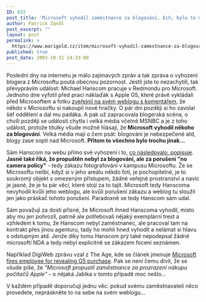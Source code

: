 ```yaml
---
ID: 632
post_title: 'Microsoft vyhodil zaměstnance za blogování. Ech, bylo to maličko jinak&#8230;'
author: Patrick Zandl
post_excerpt: ""
layout: post
permalink: >
  https://www.marigold.cz/item/microsoft-vyhodil-zamestnance-za-blogovani-ech-bylo-to-malicko-jinak
published: true
post_date: 2003-10-31 14:33:00
---
```

<P>Poslední dny na internetu je málo zajímavých zpráv a tak zpráva o vyhození blogera z Microsoftu poutá obecnou pozornost. Jestli jste to nezachytili, tak převyprávím událost: Michael Hanscom pracuje v Redmondu pro Microsoft. Jednoho dne vyfotil před prací náklaďák s Apple G5, které právě vykládali před Microsoftem a fotku <A href="http://www.michaelhanscom.com/eclecticism/2003/10/even_microsoft_.html" target=_blank>zveřejnil na svém weblogu s komentářem</A>, že někdo v Microsoftu si nakoupil nové hračky. O pár dní později si ho zavolal šéf oddělení a dal mu padáka. A pak už zapracovala blogerská scéna, o chvíli později se události chytla i velká média včetně MSNBC a je z toho událost, protože titulky všude možně hlásají, že <STRONG>Microsoft vyhodil někoho za blogování</STRONG>. Velká média mají o čem psát: blogování je nebezpečené atd, blogy zase soptí nad Microsoft. <STRONG>Přitom to všechno bylo trochu&#160;jinak...</STRONG> </P>
<P>Sám Hanscom na webu přímo své vyhození i to, <A href="http://www.michaelhanscom.com/eclecticism/2003/10/fifteen_minutes.html" target=_blank>co následovalo, popisuje</A>. <STRONG>Jasně také říká, že propuštěn nebyl za blogování, ale za porušení "no camera policy"</STRONG> - tedy zákazu fotografování v kampusu Microsoftu. Že se Microsoftu nelíbí, když si v jeho areálu někdo fotí, je pochopitelné, je to soukromý objekt s omezeným přístupem, žádné veřejné prostranství a navíc je jasné, že je tu pár věcí, které stojí za to tajit. Microsoft tedy Hanscoma nevyhodil kvůli jeho weblogu, ale kvůli porušení zákazu a weblog tu sloužil jen jako práskač tohoto porušení. Paradoxně se tedy Hanscom sám udal. </P>
<P>Sám považuji za dosti přísné, že Microsoft ihned Hanscoma vyhodil, místo aby mu jen pohrozil, patrně ale potřebovali nějaký exemplární trest a vzhledem k tomu, že Hanscom nebyl zaměstnanec, ale pracoval tam na kontrakt přes jinou agenturu, tady ho mohli hned vyhodit a nelámat si hlavu s odstupným atd. Jenže díky tomu Hanscom prý také nepodepsal žádné microsoftí NDA a tedy nebyl explicitně se zákazem focení seznámen. </P>
<P>Například DigiWeb zprávu vzal z The Age, kde se článek jmenuje <A href="http://www.theage.com.au/articles/2003/10/31/1067566077750.html" target=_blank>Microsoft fires employee for revealing G5 purchase</A>. Pak se není čemu divit, že se všude píše, že <EM>"Microsoft propustil zaměstnance za prozrazení nákupu počítačů Apple"</EM> - o nějaká Jablka v tomto případě moc nešlo...</P>
<P>V každém případě doporučuji jednu věc: pokud svému zaměstnavateli něco provedete, nepráskněte to na sebe na svém weblogu...</P>